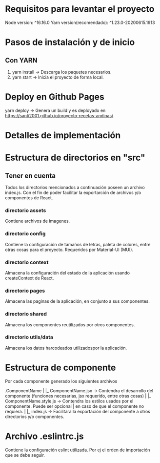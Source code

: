 # Requisitos para levantar el proyecto

Node version: ^16.16.0
Yarn version(recomendado): ^1.23.0-20200615.1913

# Pasos de instalación y de inicio

## Con YARN

1. yarn install -> Descarga los paquetes necesarios.
2. yarn start -> Inicia el proyecto de forma local.

# Deploy en Github Pages

yarn deploy -> Genera un build y es deployado en https://santi2001.github.io/proyecto-recetas-andinas/

# Detalles de implementación

# Estructura de directorios en "src"

## Tener en cuenta

Todos los directorios mencionados a continuación poseen un archivo index.js.
Con el fin de poder facilitar la exportarción de archivos y/o componentes de React.

### directorio assets

Contiene archivos de imagenes.

### directorio config

Contiene la configuración de tamaños de letras, paleta de colores, entre otras cosas para el proyecto. Requeridos por Material-UI (MUI).

### directorio context

Almacena la configuración del estado de la aplicación usando createContext de React.

### directorio pages

Almacena las paginas de la aplicación, en conjunto a sus componentes.

### directorio shared

Almacena los componentes reutilizados por otros componentes.

### directorio utils/data

Almacena los datos harcodeados utilizadospor la aplicación.

# Estructura de componente

Por cada componente generado los siguientes archivos

.ComponentName
|
|_ ComponentName.jsx -> Contendra el desarrollo del componente (funciones necesarias, jsx requerido, entre otras cosas)
|
|_ ComponentName.style.js -> Contendra los estilos usados por el componente. Puede ser opcional
| en caso de que el componente no requiera.
|
|\_ index.js -> Facilitara la exportación del componente a otros directorios y/o componentes.

# Archivo .eslintrc.js

Contiene la configuración eslint utilizada. Por ej el orden de importación que se debe seguir.
